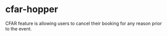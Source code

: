 # cfar-hopper
CFAR feature is allowing users to cancel their booking for any reason prior to the event.
